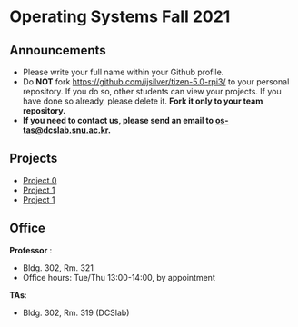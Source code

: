 # Operating Systems Fall 2021

## Announcements
* Please write your full name within your Github profile.
* Do **NOT** fork https://github.com/ijsilver/tizen-5.0-rpi3/ to your personal repository. If you do so, other students can view your projects. If you have done so already, please delete it. **Fork it only to your team repository.** 
* **If you need to contact us, please send an email to os-tas@dcslab.snu.ac.kr.**

## Projects

* [Project 0](/doc/Project0.md)
* [Project 1](/doc/Project1.md)
* [Project 1](/doc/Project2.md)

## Office
**Professor** :
  - Bldg. 302, Rm. 321
  - Office hours: Tue/Thu 13:00-14:00, by appointment

**TAs**:
  - Bldg. 302, Rm. 319 (DCSlab)

